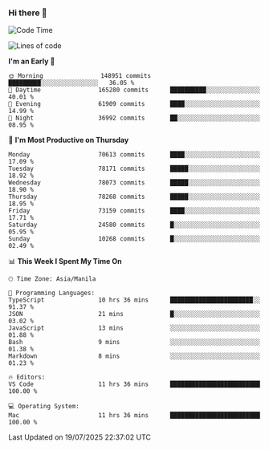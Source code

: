 ### Hi there 👋

<!--START_SECTION:waka-->
![Code Time](http://img.shields.io/badge/Code%20Time-6%2C128%20hrs%2029%20mins-blue)

![Lines of code](https://img.shields.io/badge/From%20Hello%20World%20I%27ve%20Written-142.4%20million%20lines%20of%20code-blue)

**I'm an Early 🐤** 

```text
🌞 Morning                148951 commits      █████████░░░░░░░░░░░░░░░░   36.05 % 
🌆 Daytime                165280 commits      ██████████░░░░░░░░░░░░░░░   40.01 % 
🌃 Evening                61909 commits       ████░░░░░░░░░░░░░░░░░░░░░   14.99 % 
🌙 Night                  36992 commits       ██░░░░░░░░░░░░░░░░░░░░░░░   08.95 % 
```
📅 **I'm Most Productive on Thursday** 

```text
Monday                   70613 commits       ████░░░░░░░░░░░░░░░░░░░░░   17.09 % 
Tuesday                  78171 commits       █████░░░░░░░░░░░░░░░░░░░░   18.92 % 
Wednesday                78073 commits       █████░░░░░░░░░░░░░░░░░░░░   18.90 % 
Thursday                 78268 commits       █████░░░░░░░░░░░░░░░░░░░░   18.95 % 
Friday                   73159 commits       ████░░░░░░░░░░░░░░░░░░░░░   17.71 % 
Saturday                 24580 commits       █░░░░░░░░░░░░░░░░░░░░░░░░   05.95 % 
Sunday                   10268 commits       █░░░░░░░░░░░░░░░░░░░░░░░░   02.49 % 
```


📊 **This Week I Spent My Time On** 

```text
🕑︎ Time Zone: Asia/Manila

💬 Programming Languages: 
TypeScript               10 hrs 36 mins      ███████████████████████░░   91.37 % 
JSON                     21 mins             █░░░░░░░░░░░░░░░░░░░░░░░░   03.02 % 
JavaScript               13 mins             ░░░░░░░░░░░░░░░░░░░░░░░░░   01.88 % 
Bash                     9 mins              ░░░░░░░░░░░░░░░░░░░░░░░░░   01.38 % 
Markdown                 8 mins              ░░░░░░░░░░░░░░░░░░░░░░░░░   01.23 % 

🔥 Editors: 
VS Code                  11 hrs 36 mins      █████████████████████████   100.00 % 

💻 Operating System: 
Mac                      11 hrs 36 mins      █████████████████████████   100.00 % 
```


 Last Updated on 19/07/2025 22:37:02 UTC
<!--END_SECTION:waka-->


<!--
**rad182/rad182** is a ✨ _special_ ✨ repository because its `README.md` (this file) appears on your GitHub profile.

Here are some ideas to get you started:

- 🔭 I’m currently working on ...
- 🌱 I’m currently learning ...
- 👯 I’m looking to collaborate on ...
- 🤔 I’m looking for help with ...
- 💬 Ask me about ...
- 📫 How to reach me: ...
- 😄 Pronouns: ...
- ⚡ Fun fact: ...
-->
